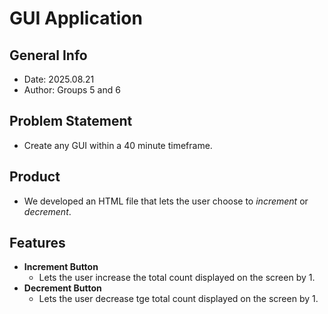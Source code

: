 # GUI Application
## General Info
- Date:   2025.08.21
- Author: Groups 5 and 6
## Problem Statement
- Create any GUI within a 40 minute timeframe.
## Product
- We developed an HTML file that lets the user choose to *increment* or *decrement*.
## Features
- **Increment Button**
  - Lets the user increase the total count displayed on the screen by 1.
- **Decrement Button**
  - Lets the user decrease tge total count displayed on the screen by 1. 
